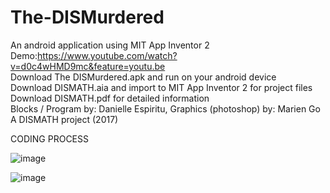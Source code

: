 # The-DISMurdered
An android application using MIT App Inventor 2 <br />
Demo:https://www.youtube.com/watch?v=d0c4wHMD9mc&feature=youtu.be  <br />
Download The DISMurdered.apk and run on your android device <br />
Download DISMATH.aia and import to MIT App Inventor 2 for project files <br />
Download DISMATH.pdf for detailed information  <br />
Blocks / Program by: Danielle Espiritu, Graphics (photoshop) by: Marien Go  <br />
A DISMATH project (2017)

CODING PROCESS

![image](https://user-images.githubusercontent.com/28699887/54081631-afeda380-4342-11e9-856a-38878d7727bd.png)

![image](https://user-images.githubusercontent.com/28699887/54081160-24bcdf80-433b-11e9-8f68-7d772613f14e.png)

